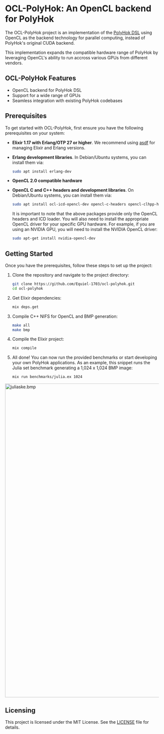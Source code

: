 # OCL-PolyHok: An OpenCL backend for PolyHok

The OCL-PolyHok project is an implementation of the [PolyHok DSL](https://github.com/ardubois/poly_hok) using OpenCL as the backend technology for parallel computing, instead of PolyHok's original CUDA backend.

This implementation expands the compatible hardware range of PolyHok by leveraging OpenCL's ability to run accross various GPUs from different vendors.

## OCL-PolyHok Features

- OpenCL backend for PolyHok DSL
- Support for a wide range of GPUs
- Seamless integration with existing PolyHok codebases

## Prerequisites

To get started with OCL-PolyHok, first ensure you have the following prerequisites on your system:

- **Elixir 1.17 with Erlang/OTP 27 or higher**. We recommend using [asdf](https://asdf-vm.com/) for managing Elixir and Erlang versions.

- **Erlang development libraries**. In Debian/Ubuntu systems, you can install them via:

  ```bash
  sudo apt install erlang-dev
  ```

- **OpenCL 2.0 compatible hardware**

- **OpenCL C and C++ headers and development libraries**. On Debian/Ubuntu systems, you can install them via:

  ```bash
  sudo apt install ocl-icd-opencl-dev opencl-c-headers opencl-clhpp-headers
  ```

  It is important to note that the above packages provide only the OpenCL headers and ICD loader. You will also need to install the appropriate OpenCL driver for your specific GPU hardware. For example, if you are using an NVIDIA GPU, you will need to install the NVIDIA OpenCL driver:
  
  ```bash
  sudo apt-get install nvidia-opencl-dev
  ```

## Getting Started

Once you have the prerequisites, follow these steps to set up the project:

1. Clone the repository and navigate to the project directory:

   ```bash
   git clone https://github.com/Equiel-1703/ocl-polyhok.git
   cd ocl-polyhok
   ```

2. Get Elixir dependencies:

    ```bash
    mix deps.get
    ```

3. Compile C++ NIFS for OpenCL and BMP generation:

    ```bash
    make all
    make bmp
    ```

4. Compile the Elixir project:

    ```bash
    mix compile
    ```

5. All done! You can now run the provided benchmarks or start developing your own PolyHok applications. As an example, this snippet runs the Julia set benchmark generating a 1,024 x 1,024 BMP image:

    ```bash
    mix run benchmarks/julia.ex 1024
    ```

<img width="1024" height="1024" alt="juliaske.bmp" src="https://github.com/user-attachments/assets/0bd736da-aeae-4702-9c84-15b5c5674ed1" />

## Licensing

This project is licensed under the MIT License. See the [LICENSE](LICENSE) file for details.

